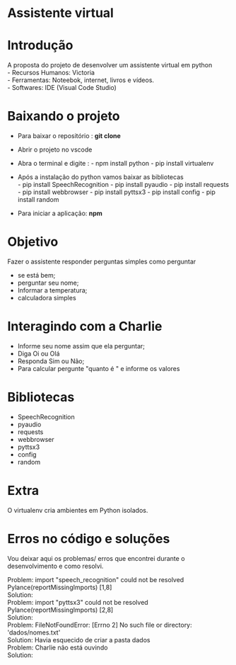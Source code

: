 # Assistente virtual 

# Introdução

A proposta do projeto de desenvolver um assistente virtual em python<br>
        - Recursos Humanos: Victoria<br>
        - Ferramentas: Noteebok, internet, livros e vídeos.<br>
        - Softwares: IDE (Visual Code Studio)<br>

# Baixando o projeto

- Para baixar o repositório : <b>git clone  <a href=""> </a> </b> <br>
- Abrir o projeto no vscode <br>
- Abra o terminal e digite : 
        - npm install python
        - pip install virtualenv
- Após a instalação do python vamos baixar as bibliotecas<br>
        - pip install SpeechRecognition
        - pip install pyaudio
        - pip install requests 
        - pip install webbrowser 
        - pip install pyttsx3
        - pip install config 
        - pip install random

- Para iniciar a aplicação: <b> npm </b> <br>


# Objetivo 
Fazer o assistente responder perguntas simples como perguntar <br>
- se está bem;<br>
- perguntar seu nome;<br>
- Informar a temperatura;<br>
- calculadora simples

# Interagindo com a Charlie

- Informe seu nome assim que ela perguntar;
- Diga Oi ou Olá
- Responda Sim ou Não;
- Para calcular pergunte "quanto é " e informe os valores

# Bibliotecas

- SpeechRecognition
- pyaudio
- requests 
- webbrowser 
- pyttsx3
- config 
- random


# Extra 

O virtualenv cria ambientes em Python isolados.<br>

# Erros no código e soluções

Vou deixar aqui os problemas/ erros que encontrei durante o desenvolvimento e como resolvi. 

Problem: import "speech_recognition" could not be resolved Pylance(reportMissingImports) [1,8] <br>
Solution: <br>
Problem: import "pyttsx3" could not be resolved Pylance(reportMissingImports) [2,8]<br>
Solution:<br>
Problem: FileNotFoundError: [Errno 2] No such file or directory: 'dados/nomes.txt' <br>
Solution: Havia esquecido de criar a pasta dados<br>
Problem: Charlie não está ouvindo<br>
Solution:<br>